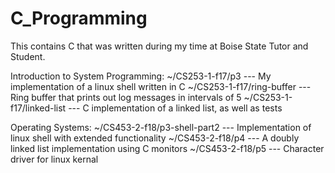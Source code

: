 # C_Programming
This contains C that was written during my time at Boise State Tutor and Student.

Introduction to System Programming:
~/CS253-1-f17/p3 --- My implementation of a linux shell written in C
~/CS253-1-f17/ring-buffer --- Ring buffer that prints out log messages in intervals of 5
~/CS253-1-f17/linked-list --- C implementation of a linked list, as well as tests

Operating Systems:
~/CS453-2-f18/p3-shell-part2 --- Implementation of linux shell with extended functionality
~/CS453-2-f18/p4 --- A doubly linked list implementation using C monitors
~/CS453-2-f18/p5 --- Character driver for linux kernal


